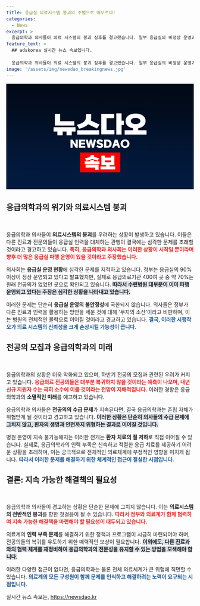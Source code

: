 ```yaml
---
title: 응급실 의료시스템 붕괴의 주범으로 떠오르다!
categories:
  - News
excerpt: >
  응급의학과 의사들이 의료 시스템의 붕괴 징후를 경고했습니다. 일부 응급실의 비정상 운영과 인력 부족이 심각한 상황이며, 정부의 대응은 오히려 문제를 악화시킬 것이란 주장입니다. 전문가들은 응급의학과의 소멸이 예고되고 있다고 강조하고 있습니다.
feature_text: >
  ## adskorea 실시간 뉴스 속보입니다.

  응급의학과 의사들이 의료 시스템의 붕괴 징후를 경고했습니다. 일부 응급실의 비정상 운영과 인력 부족이 심각한 상황이며, 정부의 대응은 오히려 문제를 악화시킬 것이란 주장입니다. 전문가들은 응급의학과의 소멸이 예고되고 있다고 강조하고 있습니다.
image: '/assets/img/newsdao_breakingnews.jpg'
---
```


<p><img src="/assets/img/newsdao_breakingnews.jpg" alt="adskorea 속보" /></p>

<h2 data-ke-size="size26">응급의학과의 위기와 의료시스템 붕괴</h2>

<p data-ke-size="size16">&nbsp;</p>

<p>응급의학과 의사들이 <strong>의료시스템의 붕괴</strong>를 우려하는 상황이 발생하고 있습니다. 이들은 다른 진료과 전문의들이 응급실 인력을 대체하는 관행이 결국에는 심각한 문제를 초래할 것이라고 경고하고 있습니다. <b><span style="color: #ee2323;">특히, 응급의학과 의사회는 이러한 상황이 시작일 뿐이라며 향후 더 많은 응급실 파행 운영이 있을 것이라고 주장했습니다.</span></b> </p>

<p>의사회는 <strong>응급실 운영 현황</strong>에 심각한 문제를 지적하고 있습니다. 정부는 응급실의 90% 이상이 정상 운영되고 있다고 발표했지만, 실제로 응급의료기관 400여 곳 중 약 70%는 원래 전공의가 없었던 곳으로 확인되고 있습니다. <b><span style="background-color: #21538527;"> 따라서 수련병원 대부분이 이미 파행 운영되고 있다는 주장은 심각한 상황을 나타내고 있습니다.</span></b> </p>

<p>이러한 문제는 단순히 <strong>응급실 운영의 불안정성</strong>에 국한되지 않습니다. 의사들은 정부가 다른 진료과 인력을 활용하는 방안을 세운 것에 대해 '무지의 소산'이라고 비판하며, 이는 병원의 전체적인 몰락으로 이어질 것이라고 경고하고 있습니다. <b><span style="color: #1a5490;">결국, 이러한 시행착오가 의료 시스템의 신뢰성을 크게 손상시킬 가능성이 큽니다.</span></b> </p>

<h2 data-ke-size="size26">전공의 모집과 응급의학과의 미래</h2>

<p data-ke-size="size16">&nbsp;</p>

<p>응급의학과의 상황은 더욱 악화되고 있으며, 하반기 전공의 모집과 관련된 우려가 커지고 있습니다. <b><span style="color: #ee2323;">응급의료 전공의들은 대부분 복귀하지 않을 것이라는 예측이 나오며, 내년 신규 지원자 수는 극히 소수에 이를 것이라는 전망이 지배적입니다.</span></b> 이러한 경향은 응급의학과의 <strong>소멸적인 미래</strong>를 예고하고 있습니다. </p>

<p>응급의학과 의사들은 <strong>전공의의 수급 문제</strong>가 지속된다면, 결국 응급의학과는 존립 자체가 위협받게 될 것이라고 경고하고 있습니다. <b><span style="background-color: #21538527;">이러한 상황은 단순히 의사들의 수급 문제에 그치지 않고, 환자의 생명과 안전까지 위협하는 결과로 이어질 것입니다.</span></b></p>

<p>병원 운영이 지속 불가능해지는 이러한 전개는 <strong>환자 치료의 질 저하</strong>로 직접 이어질 수 있습니다. 실제로, 응급의학과의 인력 부족은 신속하고 적절한 응급 치료를 제공하기 어려운 상황을 초래하며, 이는 궁극적으로 전체적인 의료체계에 부정적인 영향을 미치게 됩니다. <b><span style="color: #1a5490;">따라서 이러한 문제를 해결하기 위한 체계적인 접근이 절실한 시점입니다.</span></b> </p>

<h2 data-ke-size="size26">결론: 지속 가능한 해결책의 필요성</h2>

<p data-ke-size="size16">&nbsp;</p>

<p>응급의학과 의사들이 경고하는 상황은 단순한 문제에 그치지 않습니다. 이는 <strong>의료시스템의 전반적인 붕괴</strong>를 향한 첫걸음이 될 수 있습니다. <b><span style="color: #ee2323;">따라서 정부와 의료계가 함께 협력하여 지속 가능한 해결책을 마련해야 할 필요성이 대두되고 있습니다.</span></b></p>

<p>의료계의 <strong>인력 부족 문제</strong>를 해결하기 위한 정책과 프로그램이 시급히 마련되어야 하며, 전공의들의 복귀를 유도하기 위한 매력적인 보상이 필요합니다. <b><span style="background-color: #21538527;">이외에도, 다른 진료과와의 협력 체계를 재정비하여 응급의학과의 전문성을 유지할 수 있는 방법을 모색해야 합니다.</span></b> </p>

<p>이러한 다양한 접근이 없다면, 응급의학과는 물론 전체 의료체계가 큰 위험에 직면할 수 있습니다. <b><span style="color: #1a5490;">의료계의 모든 구성원이 함께 문제를 인식하고 해결하려는 노력이 요구되는 시점입니다.</span></b></p>
실시간 뉴스 속보는, <a href="https://newsdao.kr" rel="dofollow">https://newsdao.kr</a>


